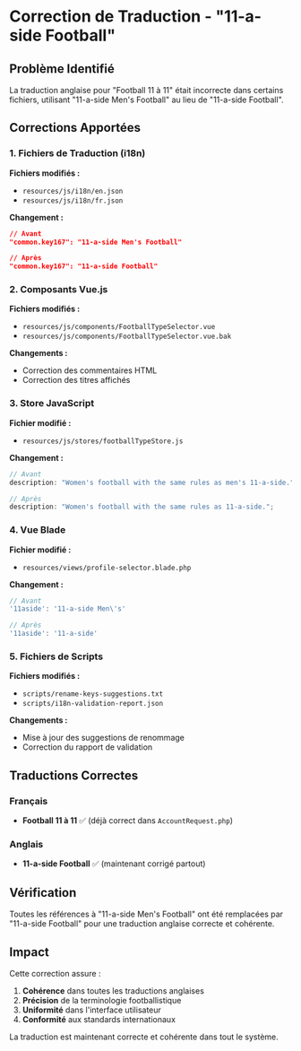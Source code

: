 # Correction de Traduction - "11-a-side Football"

## Problème Identifié

La traduction anglaise pour "Football 11 à 11" était incorrecte dans certains fichiers, utilisant "11-a-side Men's Football" au lieu de "11-a-side Football".

## Corrections Apportées

### 1. Fichiers de Traduction (i18n)

**Fichiers modifiés :**

-   `resources/js/i18n/en.json`
-   `resources/js/i18n/fr.json`

**Changement :**

```json
// Avant
"common.key167": "11-a-side Men's Football"

// Après
"common.key167": "11-a-side Football"
```

### 2. Composants Vue.js

**Fichiers modifiés :**

-   `resources/js/components/FootballTypeSelector.vue`
-   `resources/js/components/FootballTypeSelector.vue.bak`

**Changements :**

-   Correction des commentaires HTML
-   Correction des titres affichés

### 3. Store JavaScript

**Fichier modifié :**

-   `resources/js/stores/footballTypeStore.js`

**Changement :**

```javascript
// Avant
description: "Women's football with the same rules as men's 11-a-side.";

// Après
description: "Women's football with the same rules as 11-a-side.";
```

### 4. Vue Blade

**Fichier modifié :**

-   `resources/views/profile-selector.blade.php`

**Changement :**

```javascript
// Avant
'11aside': '11-a-side Men\'s'

// Après
'11aside': '11-a-side'
```

### 5. Fichiers de Scripts

**Fichiers modifiés :**

-   `scripts/rename-keys-suggestions.txt`
-   `scripts/i18n-validation-report.json`

**Changements :**

-   Mise à jour des suggestions de renommage
-   Correction du rapport de validation

## Traductions Correctes

### Français

-   **Football 11 à 11** ✅ (déjà correct dans `AccountRequest.php`)

### Anglais

-   **11-a-side Football** ✅ (maintenant corrigé partout)

## Vérification

Toutes les références à "11-a-side Men's Football" ont été remplacées par "11-a-side Football" pour une traduction anglaise correcte et cohérente.

## Impact

Cette correction assure :

1. **Cohérence** dans toutes les traductions anglaises
2. **Précision** de la terminologie footballistique
3. **Uniformité** dans l'interface utilisateur
4. **Conformité** aux standards internationaux

La traduction est maintenant correcte et cohérente dans tout le système.
